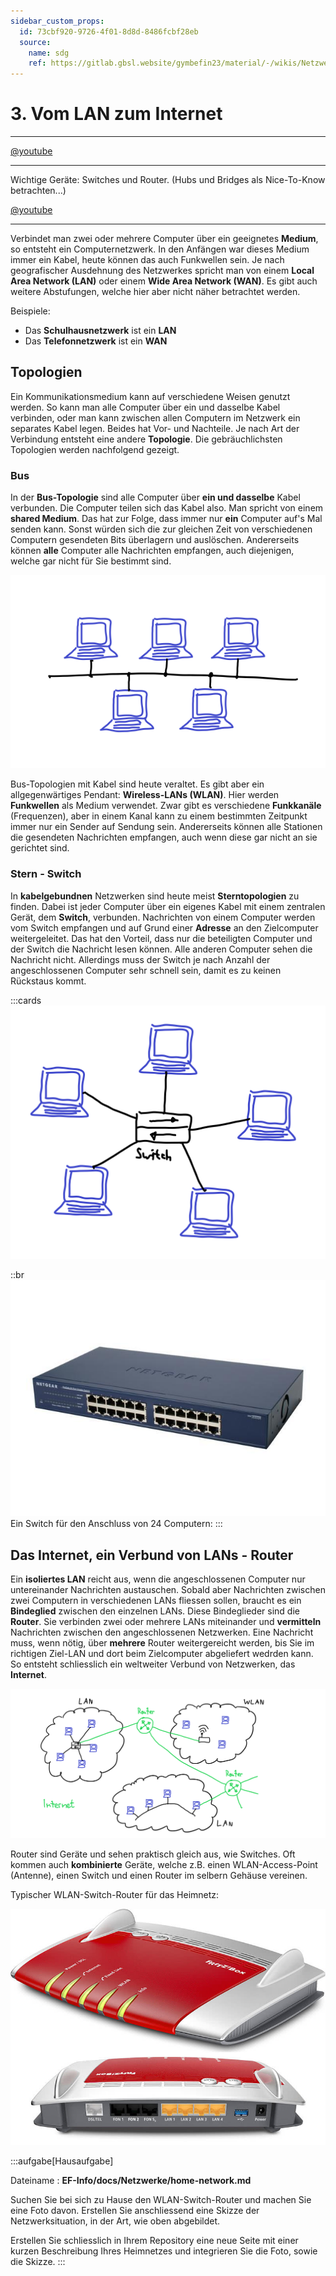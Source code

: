 ```yaml
---
sidebar_custom_props:
  id: 73cbf920-9726-4f01-8d8d-8486fcbf28eb
  source:
    name: sdg
    ref: https://gitlab.gbsl.website/gymbefin23/material/-/wikis/Netzwerke/Vom-LAN-zum-Internet
---
```


# 3. Vom LAN zum Internet

<Answer type="state" webKey="d0cab9bb-94b3-405d-b040-9ac896d40c85" label="Bearbeitet?" />

---
<Answer type="state" webKey="6fc19caa-45b4-4d3f-a7d0-7bcb468f4a0e" label="Gesehen?" />

[@youtube](https://www.youtube-nocookie.com/embed/bj-Yfakjllc)

---
<Answer type="state" webKey="3366c27c-767b-4c37-b236-4b0dddc89109" label="Gesehen?" />

Wichtige Geräte: Switches und Router. (Hubs und Bridges als Nice-To-Know betrachten...)

[@youtube](https://www.youtube-nocookie.com/embed/H7-NR3Q3BeI)

---

Verbindet man zwei oder mehrere Computer über ein geeignetes **Medium**, so entsteht ein Computernetzwerk. In den Anfängen war dieses Medium immer ein Kabel, heute können das auch Funkwellen sein.
Je nach geografischer Ausdehnung des Netzwerkes spricht man von einem **Local Area Network (LAN)** oder einem **Wide Area Network (WAN)**. Es gibt auch weitere Abstufungen, welche hier aber nicht näher betrachtet werden.

Beispiele:
- Das **Schulhausnetzwerk** ist ein **LAN**
- Das **Telefonnetzwerk** ist ein **WAN**

## Topologien
Ein Kommunikationsmedium kann auf verschiedene Weisen genutzt werden. So kann man alle Computer über ein und dasselbe Kabel verbinden, oder man kann zwischen allen Computern im Netzwerk ein separates Kabel legen. Beides hat Vor- und Nachteile. Je nach Art der Verbindung entsteht eine andere **Topologie**. Die gebräuchlichsten Topologien werden nachfolgend gezeigt.

### Bus
In der **Bus-Topologie** sind alle Computer über **ein und dasselbe** Kabel verbunden. Die Computer teilen sich das Kabel also. Man spricht von einem **shared Medium**. Das hat zur Folge, dass immer nur **ein** Computer auf's Mal senden kann. Sonst würden sich die zur gleichen Zeit von verschiedenen Computern gesendeten Bits überlagern und auslöschen. Andererseits können **alle** Computer alle Nachrichten empfangen, auch diejenigen, welche gar nicht für Sie bestimmt sind.

![Bus](images/Bus.png)

Bus-Topologien mit Kabel sind heute veraltet. Es gibt aber ein allgegenwärtiges Pendant: **Wireless-LANs (WLAN)**. Hier werden **Funkwellen** als Medium verwendet. Zwar gibt es verschiedene **Funkkanäle** (Frequenzen), aber in einem Kanal kann zu einem bestimmten Zeitpunkt immer nur ein Sender auf Sendung sein. Andererseits können alle Stationen die gesendeten Nachrichten empfangen, auch wenn diese gar nicht an sie gerichtet sind.

### Stern - Switch
In **kabelgebundnen** Netzwerken sind heute meist **Sterntopologien** zu finden. Dabei ist jeder Computer über ein eigenes Kabel mit einem zentralen Gerät, dem **Switch**, verbunden. Nachrichten von einem Computer werden vom Switch empfangen und auf Grund einer **Adresse** an den Zielcomputer weitergeleitet. Das hat den Vorteil, dass nur die beteiligten Computer und der Switch die Nachricht lesen können. Alle anderen Computer sehen die Nachricht nicht. Allerdings muss der Switch je nach Anzahl der angeschlossenen Computer sehr schnell sein, damit es zu keinen Rückstaus kommt.

:::cards
![Star](images/Star.png)

::br
![Switch](images/Switch.jpg)
Ein Switch für den Anschluss von 24 Computern:
:::
## Das Internet, ein Verbund von LANs - Router
Ein **isoliertes LAN** reicht aus, wenn die angeschlossenen Computer nur untereinander Nachrichten austauschen. Sobald aber Nachrichten zwischen zwei Computern in verschiedenen LANs fliessen sollen, braucht es ein **Bindeglied** zwischen den einzelnen LANs. Diese Bindeglieder sind die **Router**. Sie verbinden zwei oder mehrere LANs miteinander und **vermitteln** Nachrichten zwischen den angeschlossenen Netzwerken. Eine Nachricht muss, wenn nötig, über **mehrere** Router weitergereicht werden, bis Sie im richtigen Ziel-LAN und dort beim Zielcomputer abgeliefert wedrden kann. So entsteht schliesslich ein weltweiter Verbund von Netzwerken, das **Internet**.

![Internet](images/Internet.png)

Router sind Geräte und sehen praktisch gleich aus, wie Switches. Oft kommen auch **kombinierte** Geräte, welche z.B. einen WLAN-Access-Point (Antenne), einen Switch und einen Router im selbern Gehäuse vereinen.

Typischer WLAN-Switch-Router für das Heimnetz:

![fritzbox-7490-big](images/fritzbox-7490-big.jpg)


:::aufgabe[Hausaufgabe]
<Answer type="state" webKey="d731045f-df2b-452b-a2a0-7f81fab9fc2e" />

Dateiname
: __EF-Info/docs/Netzwerke/home-network.md__

Suchen Sie bei sich zu Hause den WLAN-Switch-Router und machen Sie eine Foto davon. Erstellen Sie anschliessend eine Skizze der Netzwerksituation, in der Art, wie oben abgebildet.

Erstellen Sie schliesslich in Ihrem Repository eine neue Seite mit einer kurzen Beschreibung Ihres Heimnetzes und integrieren Sie die Foto, sowie die Skizze.
:::